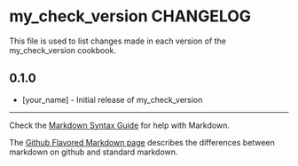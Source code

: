 # my_check_version CHANGELOG

This file is used to list changes made in each version of the my_check_version cookbook.

## 0.1.0
- [your_name] - Initial release of my_check_version

- - -
Check the [Markdown Syntax Guide](http://daringfireball.net/projects/markdown/syntax) for help with Markdown.

The [Github Flavored Markdown page](http://github.github.com/github-flavored-markdown/) describes the differences between markdown on github and standard markdown.
